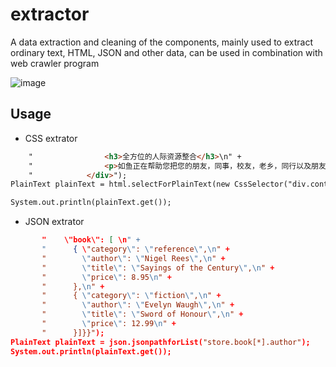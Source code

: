 # extractor

A data extraction and cleaning of the components, mainly used to extract ordinary text, HTML, JSON and other data, can be used in combination with web crawler program

![image](https://github.com/letcheng/extractor/raw/master/src/main/resources/extractor.JPG)


## Usage

- CSS extrator
```Html html = Html.create("<div class=\"content\">\n" +
    "                <h3>全方位的人际资源整合</h3>\n" +
    "                <p>如鱼正在帮助您把您的朋友，同事，校友，老乡，同行以及朋友的朋友等资源整合起来，在需要的时候您可以随时找到他们~</p>\n" +
    "            </div>");
PlainText plainText = html.selectForPlainText(new CssSelector("div.content>h3", ValueType.TEXT));

System.out.println(plainText.get());
```

- JSON extrator

```Json json = Json.create("{ \"store\": {\n" +
       "    \"book\": [ \n" +
       "      { \"category\": \"reference\",\n" +
       "        \"author\": \"Nigel Rees\",\n" +
       "        \"title\": \"Sayings of the Century\",\n" +
       "        \"price\": 8.95\n" +
       "      },\n" +
       "      { \"category\": \"fiction\",\n" +
       "        \"author\": \"Evelyn Waugh\",\n" +
       "        \"title\": \"Sword of Honour\",\n" +
       "        \"price\": 12.99\n" +
       "      }]}}");
PlainText plainText = json.jsonpathforList("store.book[*].author");
System.out.println(plainText.get());
```